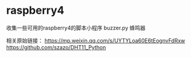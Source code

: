 # raspberry4
收集一些可用的raspberry4的脚本小程序
buzzer.py   蜂鸣器





相关原始链接：
https://mp.weixin.qq.com/s/UYTYLoa60E6tEognvFdRxw
https://github.com/szazo/DHT11_Python
